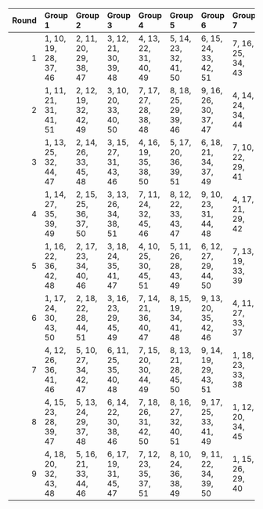 |   Round | Group 1               | Group 2               | Group 3               | Group 4               | Group 5               | Group 6               | Group 7           | Group 8           | Group 9           |
|--------:|:----------------------|:----------------------|:----------------------|:----------------------|:----------------------|:----------------------|:------------------|:------------------|:------------------|
|       1 | 1, 10, 19, 28, 37, 46 | 2, 11, 20, 29, 38, 47 | 3, 12, 21, 30, 39, 48 | 4, 13, 22, 31, 40, 49 | 5, 14, 23, 32, 41, 50 | 6, 15, 24, 33, 42, 51 | 7, 16, 25, 34, 43 | 8, 17, 26, 35, 44 | 9, 18, 27, 36, 45 |
|       2 | 1, 11, 21, 31, 41, 51 | 2, 12, 19, 32, 42, 49 | 3, 10, 20, 33, 40, 50 | 7, 17, 27, 28, 38, 48 | 8, 18, 25, 29, 39, 46 | 9, 16, 26, 30, 37, 47 | 4, 14, 24, 34, 44 | 5, 15, 22, 35, 45 | 6, 13, 23, 36, 43 |
|       3 | 1, 13, 25, 32, 44, 47 | 2, 14, 26, 33, 45, 48 | 3, 15, 27, 31, 43, 46 | 4, 16, 19, 35, 38, 50 | 5, 17, 20, 36, 39, 51 | 6, 18, 21, 34, 37, 49 | 7, 10, 22, 29, 41 | 8, 11, 23, 30, 42 | 9, 12, 24, 28, 40 |
|       4 | 1, 14, 27, 35, 39, 49 | 2, 15, 25, 36, 37, 50 | 3, 13, 26, 34, 38, 51 | 7, 11, 24, 32, 45, 46 | 8, 12, 22, 33, 43, 47 | 9, 10, 23, 31, 44, 48 | 4, 17, 21, 29, 42 | 5, 18, 19, 30, 40 | 6, 16, 20, 28, 41 |
|       5 | 1, 16, 22, 36, 42, 48 | 2, 17, 23, 34, 40, 46 | 3, 18, 24, 35, 41, 47 | 4, 10, 25, 30, 45, 51 | 5, 11, 26, 28, 43, 49 | 6, 12, 27, 29, 44, 50 | 7, 13, 19, 33, 39 | 8, 14, 20, 31, 37 | 9, 15, 21, 32, 38 |
|       6 | 1, 17, 24, 30, 43, 50 | 2, 18, 22, 28, 44, 51 | 3, 16, 23, 29, 45, 49 | 7, 14, 21, 36, 40, 47 | 8, 15, 19, 34, 41, 48 | 9, 13, 20, 35, 42, 46 | 4, 11, 27, 33, 37 | 5, 12, 25, 31, 38 | 6, 10, 26, 32, 39 |
|       7 | 4, 12, 26, 36, 41, 46 | 5, 10, 27, 34, 42, 47 | 6, 11, 25, 35, 40, 48 | 7, 15, 20, 30, 44, 49 | 8, 13, 21, 28, 45, 50 | 9, 14, 19, 29, 43, 51 | 1, 18, 23, 33, 38 | 2, 16, 24, 31, 39 | 3, 17, 22, 32, 37 |
|       8 | 4, 15, 23, 28, 39, 47 | 5, 13, 24, 29, 37, 48 | 6, 14, 22, 30, 38, 46 | 7, 18, 26, 31, 42, 50 | 8, 16, 27, 32, 40, 51 | 9, 17, 25, 33, 41, 49 | 1, 12, 20, 34, 45 | 2, 10, 21, 35, 43 | 3, 11, 19, 36, 44 |
|       9 | 4, 18, 20, 32, 43, 48 | 5, 16, 21, 33, 44, 46 | 6, 17, 19, 31, 45, 47 | 7, 12, 23, 35, 37, 51 | 8, 10, 24, 36, 38, 49 | 9, 11, 22, 34, 39, 50 | 1, 15, 26, 29, 40 | 2, 13, 27, 30, 41 | 3, 14, 25, 28, 42 |